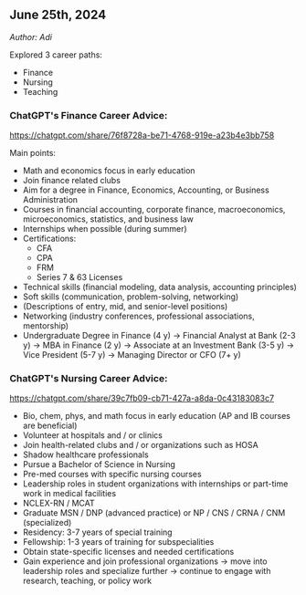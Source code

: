 ## June 25th, 2024
<em>Author: Adi</em>

Explored 3 career paths:
- Finance
- Nursing
- Teaching

### ChatGPT's Finance Career Advice:
<https://chatgpt.com/share/76f8728a-be71-4768-919e-a23b4e3bb758><br/>

Main points:
- Math and economics focus in early education
- Join finance related clubs
- Aim for a degree in Finance, Economics, Accounting, or Business Administration
- Courses in financial accounting, corporate finance, macroeconomics, microeconomics, statistics, and business law
- Internships when possible (during summer)
- Certifications:
  - CFA
  - CPA
  - FRM
  - Series 7 & 63 Licenses
- Technical skills (financial modeling, data analysis, accounting principles)
- Soft skills (communication, problem-solving, networking)
- (Descriptions of entry, mid, and senior-level positions)
- Networking (industry conferences, professional associations, mentorship)
- Undergraduate Degree in Finance (4 y) -> Financial Analyst at Bank (2-3 y) -> MBA in Finance (2 y) -> Associate at an Investment Bank (3-5 y) -> Vice President (5-7 y) -> Managing Director or CFO (7+ y) 

### ChatGPT's Nursing Career Advice:
<https://chatgpt.com/share/39c7fb09-cb71-427a-a8da-0c43183083c7><br/>

- Bio, chem, phys, and math focus in early education (AP and IB courses are beneficial)
- Volunteer at hospitals and / or clinics
- Join health-related clubs and / or organizations such as HOSA
- Shadow healthcare professionals
- Pursue a Bachelor of Science in Nursing
- Pre-med courses with specific nursing courses
- Leadership roles in student organizations with internships or part-time work in medical facilities
- NCLEX-RN / MCAT
- Graduate MSN / DNP (advanced practice) or NP / CNS / CRNA / CNM (specialized)
- Residency: 3-7 years of special training
- Fellowship: 1-3 years of training for subspecialities
- Obtain state-specific licenses and needed certifications
- Gain experience and join professional organizations -> move into leadership roles and specialize further -> continue to engage with research, teaching, or policy work
